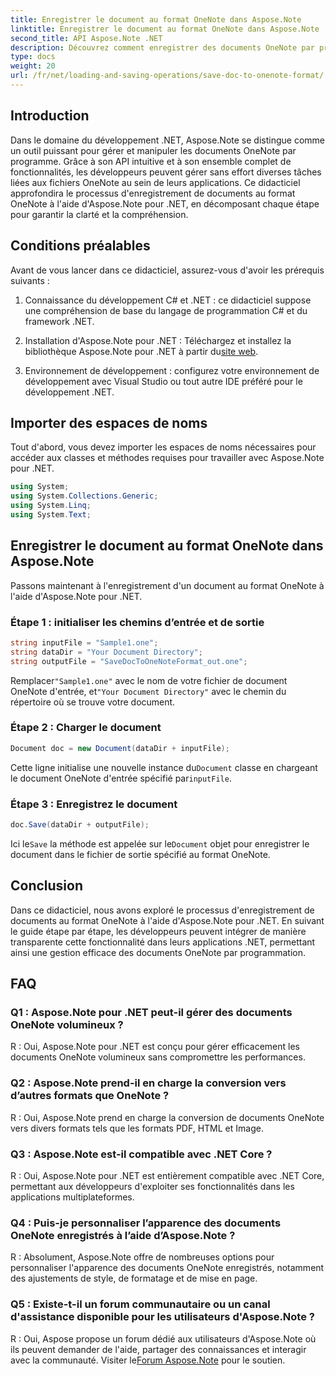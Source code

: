 ```yaml
---
title: Enregistrer le document au format OneNote dans Aspose.Note
linktitle: Enregistrer le document au format OneNote dans Aspose.Note
second_title: API Aspose.Note .NET
description: Découvrez comment enregistrer des documents OneNote par programme dans .NET à l’aide d’Aspose.Note. Tutoriel étape par étape avec des exemples de code inclus.
type: docs
weight: 20
url: /fr/net/loading-and-saving-operations/save-doc-to-onenote-format/
---
```

## Introduction

Dans le domaine du développement .NET, Aspose.Note se distingue comme un outil puissant pour gérer et manipuler les documents OneNote par programme. Grâce à son API intuitive et à son ensemble complet de fonctionnalités, les développeurs peuvent gérer sans effort diverses tâches liées aux fichiers OneNote au sein de leurs applications. Ce didacticiel approfondira le processus d'enregistrement de documents au format OneNote à l'aide d'Aspose.Note pour .NET, en décomposant chaque étape pour garantir la clarté et la compréhension.

## Conditions préalables

Avant de vous lancer dans ce didacticiel, assurez-vous d'avoir les prérequis suivants :

1. Connaissance du développement C# et .NET : ce didacticiel suppose une compréhension de base du langage de programmation C# et du framework .NET.

2.  Installation d'Aspose.Note pour .NET : Téléchargez et installez la bibliothèque Aspose.Note pour .NET à partir du[site web](https://releases.aspose.com/note/net/).

3. Environnement de développement : configurez votre environnement de développement avec Visual Studio ou tout autre IDE préféré pour le développement .NET.

## Importer des espaces de noms

Tout d'abord, vous devez importer les espaces de noms nécessaires pour accéder aux classes et méthodes requises pour travailler avec Aspose.Note pour .NET.

```csharp
using System;
using System.Collections.Generic;
using System.Linq;
using System.Text;
```

## Enregistrer le document au format OneNote dans Aspose.Note

Passons maintenant à l'enregistrement d'un document au format OneNote à l'aide d'Aspose.Note pour .NET.

### Étape 1 : initialiser les chemins d’entrée et de sortie

```csharp
string inputFile = "Sample1.one";
string dataDir = "Your Document Directory";
string outputFile = "SaveDocToOneNoteFormat_out.one";
```

 Remplacer`"Sample1.one"` avec le nom de votre fichier de document OneNote d'entrée, et`"Your Document Directory"` avec le chemin du répertoire où se trouve votre document.

### Étape 2 : Charger le document

```csharp
Document doc = new Document(dataDir + inputFile);
```

 Cette ligne initialise une nouvelle instance du`Document` classe en chargeant le document OneNote d'entrée spécifié par`inputFile`.

### Étape 3 : Enregistrez le document

```csharp
doc.Save(dataDir + outputFile);
```

 Ici le`Save` la méthode est appelée sur le`Document` objet pour enregistrer le document dans le fichier de sortie spécifié au format OneNote.

## Conclusion

Dans ce didacticiel, nous avons exploré le processus d'enregistrement de documents au format OneNote à l'aide d'Aspose.Note pour .NET. En suivant le guide étape par étape, les développeurs peuvent intégrer de manière transparente cette fonctionnalité dans leurs applications .NET, permettant ainsi une gestion efficace des documents OneNote par programmation.

## FAQ

### Q1 : Aspose.Note pour .NET peut-il gérer des documents OneNote volumineux ?

R : Oui, Aspose.Note pour .NET est conçu pour gérer efficacement les documents OneNote volumineux sans compromettre les performances.

### Q2 : Aspose.Note prend-il en charge la conversion vers d’autres formats que OneNote ?

R : Oui, Aspose.Note prend en charge la conversion de documents OneNote vers divers formats tels que les formats PDF, HTML et Image.

### Q3 : Aspose.Note est-il compatible avec .NET Core ?

R : Oui, Aspose.Note pour .NET est entièrement compatible avec .NET Core, permettant aux développeurs d'exploiter ses fonctionnalités dans les applications multiplateformes.

### Q4 : Puis-je personnaliser l’apparence des documents OneNote enregistrés à l’aide d’Aspose.Note ?

R : Absolument, Aspose.Note offre de nombreuses options pour personnaliser l'apparence des documents OneNote enregistrés, notamment des ajustements de style, de formatage et de mise en page.

### Q5 : Existe-t-il un forum communautaire ou un canal d'assistance disponible pour les utilisateurs d'Aspose.Note ?

 R : Oui, Aspose propose un forum dédié aux utilisateurs d'Aspose.Note où ils peuvent demander de l'aide, partager des connaissances et interagir avec la communauté. Visiter le[Forum Aspose.Note](https://forum.aspose.com/c/note/28) pour le soutien.
